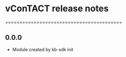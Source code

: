 # vConTACT release notes
=========================================

0.0.0
-----
* Module created by kb-sdk init
